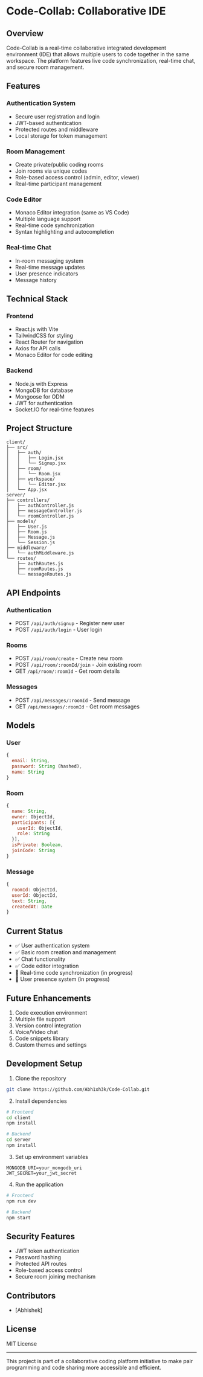 # Code-Collab: Collaborative IDE

## Overview
Code-Collab is a real-time collaborative integrated development environment (IDE) that allows multiple users to code together in the same workspace. The platform features live code synchronization, real-time chat, and secure room management.

## Features

### Authentication System
- Secure user registration and login
- JWT-based authentication
- Protected routes and middleware
- Local storage for token management

### Room Management
- Create private/public coding rooms
- Join rooms via unique codes
- Role-based access control (admin, editor, viewer)
- Real-time participant management

### Code Editor
- Monaco Editor integration (same as VS Code)
- Multiple language support
- Real-time code synchronization
- Syntax highlighting and autocompletion

### Real-time Chat
- In-room messaging system
- Real-time message updates
- User presence indicators
- Message history

## Technical Stack

### Frontend
- React.js with Vite
- TailwindCSS for styling
- React Router for navigation
- Axios for API calls
- Monaco Editor for code editing

### Backend
- Node.js with Express
- MongoDB for database
- Mongoose for ODM
- JWT for authentication
- Socket.IO for real-time features

## Project Structure

```tree
client/
├── src/
│   ├── auth/
│   │   ├── Login.jsx
│   │   └── Signup.jsx
│   ├── room/
│   │   └── Room.jsx
│   ├── workspace/
│   │   └── Editor.jsx
│   └── App.jsx
server/
├── controllers/
│   ├── authController.js
│   ├── messageController.js
│   └── roomController.js
├── models/
│   ├── User.js
│   ├── Room.js
│   ├── Message.js
│   └── Session.js
├── middleware/
│   └── authMiddleware.js
└── routes/
    ├── authRoutes.js
    ├── roomRoutes.js
    └── messageRoutes.js
```

## API Endpoints

### Authentication
- POST `/api/auth/signup` - Register new user
- POST `/api/auth/login` - User login

### Rooms
- POST `/api/room/create` - Create new room
- POST `/api/room/:roomId/join` - Join existing room
- GET `/api/room/:roomId` - Get room details

### Messages
- POST `/api/messages/:roomId` - Send message
- GET `/api/messages/:roomId` - Get room messages

## Models

### User
```javascript
{
  email: String,
  password: String (hashed),
  name: String
}
```

### Room
```javascript
{
  name: String,
  owner: ObjectId,
  participants: [{
    userId: ObjectId,
    role: String
  }],
  isPrivate: Boolean,
  joinCode: String
}
```

### Message
```javascript
{
  roomId: ObjectId,
  userId: ObjectId,
  text: String,
  createdAt: Date
}
```

## Current Status
- ✅ User authentication system
- ✅ Basic room creation and management
- ✅ Chat functionality
- ✅ Code editor integration
- 🔄 Real-time code synchronization (in progress)
- 🔄 User presence system (in progress)

## Future Enhancements
1. Code execution environment
2. Multiple file support
3. Version control integration
4. Voice/Video chat
5. Code snippets library
6. Custom themes and settings

## Development Setup

1. Clone the repository
```bash
git clone https://github.com/Abh1xh3k/Code-Collab.git
```

2. Install dependencies
```bash
# Frontend
cd client
npm install

# Backend
cd server
npm install
```

3. Set up environment variables
```env
MONGODB_URI=your_mongodb_uri
JWT_SECRET=your_jwt_secret
```

4. Run the application
```bash
# Frontend
npm run dev

# Backend
npm start
```

## Security Features
- JWT token authentication
- Password hashing
- Protected API routes
- Role-based access control
- Secure room joining mechanism

## Contributors
- [Abhishek]

## License
MIT License

---

This project is part of a collaborative coding platform initiative to make pair programming and code sharing more accessible and efficient.
